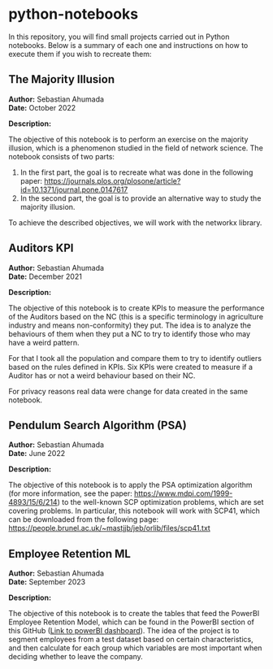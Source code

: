 # python-notebooks
In this repository, you will find small projects carried out in Python notebooks. Below is a summary of each one and instructions on how to execute them if you wish to recreate them:

## The Majority Illusion 

**Author:** Sebastian Ahumada  
**Date:** October 2022 

**Description:**

The objective of this notebook is to perform an exercise on the majority illusion, which is a phenomenon studied in the field of network science. The notebook consists of two parts:
1) In the first part, the goal is to recreate what was done in the following paper: https://journals.plos.org/plosone/article?id=10.1371/journal.pone.0147617
2) In the second part, the goal is to provide an alternative way to study the majority illusion.

To achieve the described objectives, we will work with the networkx library.

## Auditors KPI

**Author:** Sebastian Ahumada  
**Date:** December 2021 

**Description:**

The objective of this notebook is to create KPIs to measure the performance of the Auditors based on the NC (this is a specific terminology in agriculture industry and means non-conformity) they put. The idea is to analyze the behaviours of them when they put a NC to try to identify those who may have a weird pattern.

For that I took all the population and compare them to try to identify outliers based on the rules defined in KPIs. Six KPIs were created to measure if a Auditor has or not a weird behaviour based on their NC.

For privacy reasons real data were change for data created in the same notebook.

## Pendulum Search Algorithm (PSA)

**Author:** Sebastian Ahumada  
**Date:** June 2022 

**Description:**

The objective of this notebook is to apply the PSA optimization algorithm (for more information, see the paper: https://www.mdpi.com/1999-4893/15/6/214) to the well-known SCP optimization problems, which are set covering problems. In particular, this notebook will work with SCP41, which can be downloaded from the following page: https://people.brunel.ac.uk/~mastjjb/jeb/orlib/files/scp41.txt

## Employee Retention ML

**Author:** Sebastian Ahumada  
**Date:** September 2023 

**Description:**

The objective of this notebook is to create the tables that feed the PowerBI Employee Retention Model, which can be found in the PowerBI section of this GitHub ([Link to powerBI dashboard](https://github.com/Sebastian21Ahumada/powerbi-dashboards)). The idea of the project is to segment employees from a test dataset based on certain characteristics, and then calculate for each group which variables are most important when deciding whether to leave the company.
